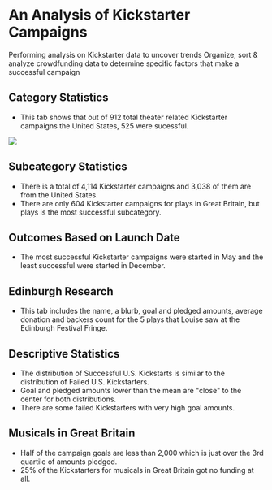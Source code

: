 # An Analysis of Kickstarter Campaigns
Performing analysis on Kickstarter data to uncover trends
Organize, sort & analyze crowdfunding data to determine specific factors that make a successful campaign

## Category Statistics 
* This tab shows that out of 912 total theater related Kickstarter campaigns the United States, 525 were sucessful.

![](⁨ParentCategoryOutcomes.png)

## Subcategory Statistics
* There is a total of 4,114 Kickstarter campaigns and 3,038 of them are from the United States.
* There are only 604 Kickstarter campaigns for plays in Great Britain, but plays is the most successful subcategory.

## Outcomes Based on Launch Date
* The most successful Kickstarter campaigns were started in May and the least successful were started in December.

## Edinburgh Research
* This tab includes the name, a blurb, goal and pledged amounts, average donation and backers count for the 5 plays that Louise saw at the Edinburgh Festival Fringe.

## Descriptive Statistics
* The distribution of Successful U.S. Kickstarts is similar to the distribution of Failed U.S. Kickstarters.
* Goal and pledged amounts lower than the mean are "close" to the center for both distributions.
* There are some failed Kickstarters with very high goal amounts.

## Musicals in Great Britain
* Half of the campaign goals are less than 2,000 which is just over the 3rd quartile of amounts pledged.
* 25% of the Kickstarters for musicals in Great Britain got no funding at all.

